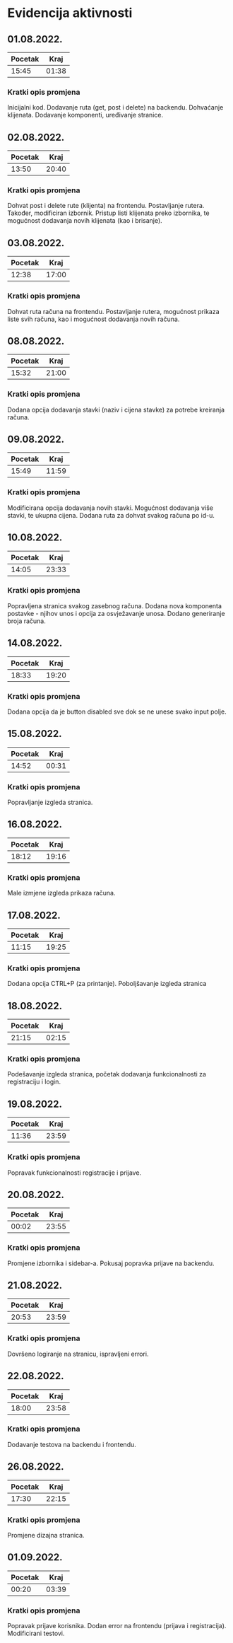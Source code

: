 # Evidencija aktivnosti

## 01.08.2022.

| Pocetak | Kraj  |
| ------- | ----- |
| 15:45   | 01:38 |

### Kratki opis promjena

Inicijalni kod.
Dodavanje ruta (get, post i delete) na backendu.
Dohvaćanje klijenata.
Dodavanje komponenti, uređivanje stranice.

## 02.08.2022.

| Pocetak | Kraj  |
| ------- | ----- |
| 13:50   | 20:40 |

### Kratki opis promjena

Dohvat post i delete rute (klijenta) na frontendu.
Postavljanje rutera. Također, modificiran izbornik.
Pristup listi klijenata preko izbornika, te
mogućnost dodavanja novih klijenata (kao i brisanje).

## 03.08.2022.

| Pocetak | Kraj  |
| ------- | ----- |
| 12:38   | 17:00 |

### Kratki opis promjena

Dohvat ruta računa na frontendu.
Postavljanje rutera, mogućnost prikaza liste svih računa,
kao i mogućnost dodavanja novih računa.

## 08.08.2022.

| Pocetak | Kraj  |
| ------- | ----- |
| 15:32   | 21:00 |

### Kratki opis promjena

Dodana opcija dodavanja
stavki (naziv i cijena stavke) za potrebe kreiranja računa.

## 09.08.2022.

| Pocetak | Kraj  |
| ------- | ----- |
| 15:49   | 11:59 |

### Kratki opis promjena

Modificirana opcija dodavanja novih stavki.
Mogućnost dodavanja više stavki, te ukupna cijena.
Dodana ruta za dohvat svakog računa po id-u.

## 10.08.2022.

| Pocetak | Kraj  |
| ------- | ----- |
| 14:05   | 23:33 |

### Kratki opis promjena

Popravljena stranica svakog zasebnog računa.
Dodana nova komponenta postavke - njihov unos i
opcija za osvježavanje unosa. Dodano generiranje broja računa.

## 14.08.2022.

| Pocetak | Kraj  |
| ------- | ----- |
| 18:33   | 19:20 |

### Kratki opis promjena

Dodana opcija da je button disabled sve dok se
ne unese svako input polje.

## 15.08.2022.

| Pocetak | Kraj  |
| ------- | ----- |
| 14:52   | 00:31 |

### Kratki opis promjena

Popravljanje izgleda stranica.

## 16.08.2022.

| Pocetak | Kraj  |
| ------- | ----- |
| 18:12   | 19:16 |

### Kratki opis promjena

Male izmjene izgleda prikaza računa.

## 17.08.2022.

| Pocetak | Kraj  |
| ------- | ----- |
| 11:15   | 19:25 |

### Kratki opis promjena

Dodana opcija CTRL+P (za printanje).
Poboljšavanje izgleda stranica

## 18.08.2022.

| Pocetak | Kraj  |
| ------- | ----- |
| 21:15   | 02:15 |

### Kratki opis promjena

Podešavanje izgleda stranica,
početak dodavanja funkcionalnosti za registraciju
i login.

## 19.08.2022.

| Pocetak | Kraj  |
| ------- | ----- |
| 11:36   | 23:59 |

### Kratki opis promjena

Popravak funkcionalnosti registracije i prijave.

## 20.08.2022.

| Pocetak | Kraj  |
| ------- | ----- |
| 00:02   | 23:55 |

### Kratki opis promjena

Promjene izbornika i sidebar-a.
Pokusaj popravka prijave na backendu.

## 21.08.2022.

| Pocetak | Kraj  |
| ------- | ----- |
| 20:53   | 23:59 |

### Kratki opis promjena

Dovršeno logiranje na stranicu, ispravljeni errori.

## 22.08.2022.

| Pocetak | Kraj  |
| ------- | ----- |
| 18:00   | 23:58 |

### Kratki opis promjena

Dodavanje testova na backendu i frontendu.

## 26.08.2022.

| Pocetak | Kraj  |
| ------- | ----- |
| 17:30   | 22:15 |

### Kratki opis promjena

Promjene dizajna stranica.

## 01.09.2022.

| Pocetak | Kraj  |
| ------- | ----- |
| 00:20   | 03:39 |

### Kratki opis promjena

Popravak prijave korisnika.
Dodan error na frontendu (prijava i registracija).
Modificirani testovi.
